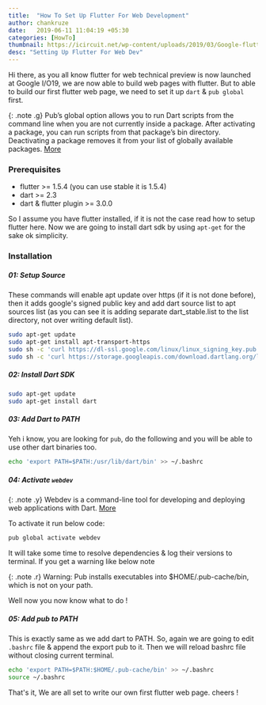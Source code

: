 ```yaml
---
title:  "How To Set Up Flutter For Web Development"
author: chankruze
date:   2019-06-11 11:04:19 +05:30
categories: [HowTo]
thumbnail: https://icircuit.net/wp-content/uploads/2019/03/Google-flutter-logo-1.png
desc: "Setting Up Flutter For Web Dev"
---
```

Hi there, as you all know flutter for web technical preview is now launched at Google I/O19, we are now able to build web pages with flutter.
But to able to build our first flutter web page, we need to set it up `dart` & `pub global` first.

{: .note .g}
Pub’s global option allows you to run Dart scripts from the command line when you are not currently inside a package. After activating a package, you can run scripts from that package’s bin directory. Deactivating a package removes it from your list of globally available packages. <a href="https://dart.dev/tools/pub/cmd/pub-global" target="_blank">More</a>


### Prerequisites
- flutter >= 1.5.4 (you can use stable it is 1.5.4)
- dart >= 2.3
- dart & flutter plugin >= 3.0.0

So I assume you have flutter installed, if it is not the case read how to setup flutter here.
Now we are going to install dart sdk by using `apt-get` for the sake ok simplicity.

### Installation

##### 01: Setup Source
These commands will enable apt update over https (if it is not done before), then it adds google's signed public key and add dart source list to apt sources list (as you can see it is adding separate dart_stable.list to the list directory, not over writing default list).

```bash
sudo apt-get update
sudo apt-get install apt-transport-https
sudo sh -c 'curl https://dl-ssl.google.com/linux/linux_signing_key.pub | apt-key add -'
sudo sh -c 'curl https://storage.googleapis.com/download.dartlang.org/linux/debian/dart_stable.list > /etc/apt/sources.list.d/dart_stable.list'
```

##### 02: Install Dart SDK

```bash
sudo apt-get update
sudo apt-get install dart
```
##### 03: Add Dart to PATH
Yeh i know, you are looking for `pub`, do the following and you will be able to use other dart binaries too.

```bash
echo 'export PATH=$PATH:/usr/lib/dart/bin' >> ~/.bashrc
```

##### 04: Activate `webdev`

{: .note .y}
Webdev is a command-line tool for developing and deploying web applications with Dart. <a href="https://pub.dev/packages/webdev" target="_blank">More</a>

To activate it run below code:

```bash
pub global activate webdev
```
It will take some time to resolve dependencies & log their versions to terminal. If you get a warning like below note

{: .note .r}
Warning: Pub installs executables into $HOME/.pub-cache/bin, which is not on your path.

Well now you now know what to do !

##### 05: Add pub to PATH
This is exactly same as we add dart to PATH. So, again we are going to edit `.bashrc` file & append the export pub to it. Then we will reload bashrc file without closing current terminal.

```bash
echo 'export PATH=$PATH:$HOME/.pub-cache/bin' >> ~/.bashrc
source ~/.bashrc
```

That's it, We are all set to write our own first flutter web page. cheers !